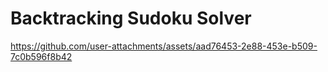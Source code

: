 # Backtracking Sudoku Solver

https://github.com/user-attachments/assets/aad76453-2e88-453e-b509-7c0b596f8b42
